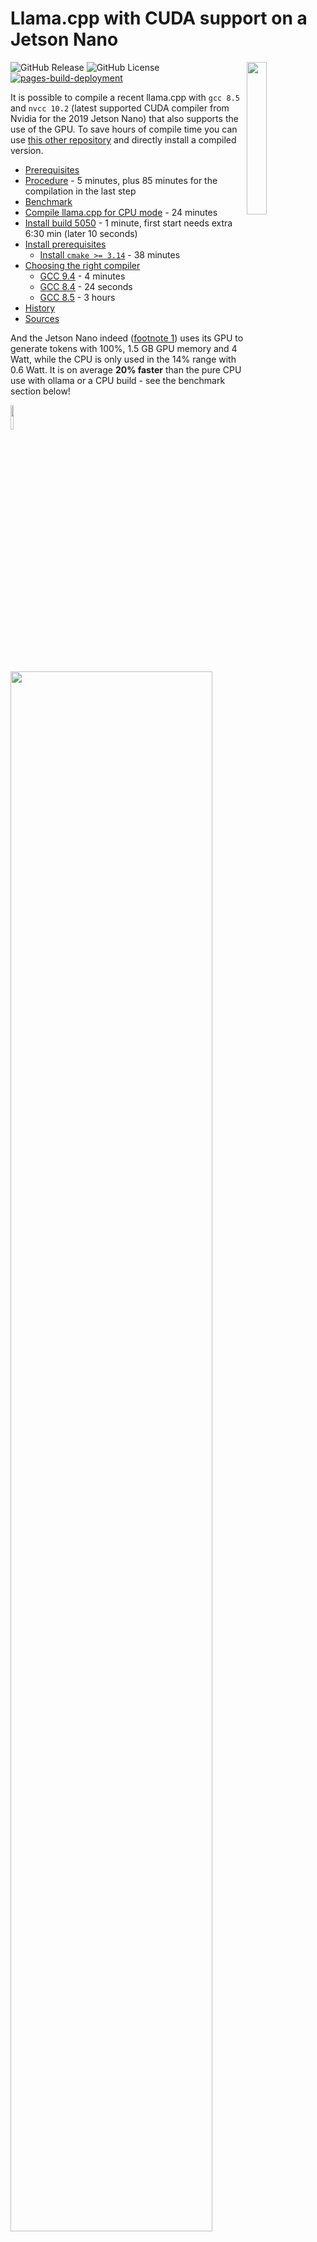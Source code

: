 # Llama.cpp with CUDA support on a Jetson Nano

<a href="https://github.com/ggml-org/llama.cpp"><img src="https://kreier.github.io/llama.cpp-jetson.nano/docs/llama.png" width="25%" align="right"></a>

![GitHub Release](https://img.shields.io/github/v/release/kreier/llama.cpp-jetson)
![GitHub License](https://img.shields.io/github/license/kreier/llama.cpp-jetson)
[![pages-build-deployment](https://github.com/kreier/llama.cpp-jetson/actions/workflows/pages/pages-build-deployment/badge.svg)](https://github.com/kreier/llama.cpp-jetson/actions/workflows/pages/pages-build-deployment)

It is possible to compile a recent llama.cpp with `gcc 8.5` and `nvcc 10.2` (latest supported CUDA compiler from Nvidia for the 2019 Jetson Nano) that also supports the use of the GPU. To save hours of compile time you can use [this other repository](https://github.com/kreier/llama.cpp-jetson.nano) and directly install a compiled version.

- [Prerequisites](#prerequisites)
- [Procedure](#procedure) - 5 minutes, plus 85 minutes for the compilation in the last step
- [Benchmark](#benchmark)
- [Compile llama.cpp for CPU mode](#compile-llamacpp-for-cpu-mode) - 24 minutes
- [Install build 5050](#install-build-5050) - 1 minute, first start needs extra 6:30 min (later 10 seconds)
- [Install prerequisites](#install-prerequisites)
  - [Install `cmake >= 3.14`](#install-cmake--314) - 38 minutes
- [Choosing the right compiler](#choosing-the-right-compiler)
  - [GCC 9.4](#gcc-94) - 4 minutes
  - [GCC 8.4](#gcc-84) - 24 seconds
  - [GCC 8.5](#gcc-85) - 3 hours
- [History](#history)
- [Sources](#sources)

And the Jetson Nano indeed ([footnote 1](#footnotes)) uses its GPU to generate tokens with 100%, 1.5 GB GPU memory and 4 Watt, while the CPU is only used in the 14% range with 0.6 Watt. It is on average **20% faster** than the pure CPU use with ollama or a CPU build - see the benchmark section below!

<img src="https://raw.githubusercontent.com/kreier/llama.cpp-jetson/main/docs/1x1.png" width="10%"><img src="https://raw.githubusercontent.com/kreier/llama.cpp-jetson/main/docs/llama5038gpu.png" width="80%">

## Prerequisites

You will need the following software packages installed. The section "[Install prerequisites](#install-prerequisites)" describes the process in detail. The installation of `gcc 8.5` and `cmake 3.27` of these might take several hours.

- Nvidia CUDA Compiler nvcc 10.2 - `nvcc --version`
- GCC and CXX (g++) 8.5 - `gcc --version`
- cmake >= 3.14 - `cmake --version`
- `nano`, `curl`, `libcurl4-openssl-dev`, `python3-pip` and `jtop`

## Procedure

To ensure this gist keeps working in the future, while newer versions of llama.cpp are released, we will check out a specific version (b5050) known to be working. To try a more recent version remove the steps `git checkout 23106f9` and `git checkout -b llamaJetsonNanoCUDA` in the following instructions:

### 1. Clone repository

``` sh
git clone https://github.com/ggml-org/llama.cpp llama5050gpu.cpp
cd llama5050gpu.cpp
git checkout 23106f9
git checkout -b llamaJetsonNanoCUDA
```

Now we have to make changes to these 6 files before calling cmake to start compiling:

- CMakeLists.txt 14
- ggml/CMakeLists.txt 274
- ggml/src/ggml-cuda/common.cuh 455
- ggml/src/ggml-cuda/fattn-common.cuh 623
- ggml/src/ggml-cuda/fattn-vec-f32.cuh 71
- ggml/src/ggml-cuda/fattn-vec-f16.cuh 73

Early 2025 llama.cpp started supporting and using `bfloat16`, a feature not included in nvcc 10.2. We have two options:

- Option A: Create two new files
    - /usr/local/cuda/include/cuda_bf16.h
    - /usr/local/cuda/include/cuda_bf16.hpp
- Option B: Edit 3 files
    - ggml/src/ggml-cuda/vendors/cuda.h
    - ggml/src/ggml-cuda/convert.cu
    - ggml/src/ggml-cuda/mmv.cu

Details for each option are described below in step 2 to 7:

### 2. Add a limit to the CUDA architecture in `CMakeLists.txt`

Edit the file *CMakeLists.txt* with `nano CMakeLists.txt`. Add the following 3 lines after line 14 (with Ctrl + "\_"):

```
if(NOT DEFINED ${CMAKE_CUDA_ARCHITECTURES})
    set(CMAKE_CUDA_ARCHITECTURES 50 61)
endif()
```


### 3. Add two linker instructions after line 274 in `ggml/CMakeLists.txt`

Edit the file with `nano ggml/CMakeLists.txt` and enter two new lines after `set_target_properties(ggml PROPERTIES PUBLIC_HEADER "${GGML_PUBLIC_HEADERS}")` and before `#if (GGML_METAL)`. It should then look like:

``` h
set_target_properties(ggml PROPERTIES PUBLIC_HEADER "${GGML_PUBLIC_HEADERS}")
target_link_libraries(ggml PRIVATE stdc++fs)
add_link_options(-Wl,--copy-dt-needed-entries)
#if (GGML_METAL)
#    set_target_properties(ggml PROPERTIES RESOURCE "${CMAKE_CURRENT_SOURCE_DIR}/src/ggml-metal.metal")
#endif()
```

With `target_link_libraries(ggml PRIVATE stdc++fs)` and `add_link_options(-Wl,--copy-dt-needed-entries)` we avoid some static link issues that don't appear in later gcc versions. See [nocoffei's comment](https://nocoffei.com/?p=352).

### 4. Remove *constexpr* from line 455 in `ggml/src/ggml-cuda/common.cuh`

Use `nano ggml/src/ggml-cuda/common.cuh` to remove the **constexpr** after the *static* in line 455. This feature from CUDA C++ 17 we don't support anyway. After that it looks like:

``` h
// TODO: move to ggml-common.h
static __device__ int8_t kvalues_iq4nl[16] = {-127, -104, -83, -65, -49, -35, -22, -10, 1, 13, 25, 38, 53, 69, 89, 113};
```

### 5. Comment lines containing *__buildin_assume* by adding "//"

This avoids the compiler error *"__builtin_assume" is undefined* for three files. Comment the instructions by adding a // in front:

- line 623, `nano ggml/src/ggml-cuda/fattn-common.cuh`
- line 71, `nano ggml/src/ggml-cuda/fattn-vec-f32.cuh`
- line 73, `nano ggml/src/ggml-cuda/fattn-vec-f16.cuh`

If you have a version lower than b4400 you can skip the next step.

In January 2025 with version larger than b4400 llama.cpp started including support for `bfloat16`. There is a standard library `cuda_bf16.h` in the folder `/usr/local/cuda/targets/aarch64-linux/include` for nvcc 11.0 and larger. It has more than 5000 lines. One cannot simply copy and paste a version from Cuda 11 to our folder for Cuda 10.2 and hope it would work. The same applies to its companion `cuda_bf16.hpp` with 3800 lines. Since it is linked to version 11 or 12, the error messages keep expanding (e.g. `/usr/local/cuda/include/cuda_bf16.h:4322:10: fatal error: nv/target: No such file or directory`). We have two working options:

### 6. Option A: Create a `cuda_bf16.h` that redefines `nv_bfloat16` as `half`

Create two new files in the folder `/usr/local/cuda/include/`, starting with `cuda_bf16.h`. You need root privileges, so execute `sudo nano /usr/local/cuda/include/cuda_bf16.h` and give it the following content:

``` h
#ifndef CUDA_BF16_H
#define CUDA_BF16_H

#include <cuda_fp16.h>

// Define nv_bfloat16 as half
typedef half nv_bfloat16;

#endif // CUDA_BF16_H
```

Create the second file `sudo nano /usr/local/cuda/include/cuda_bf16.hpp` with the content

``` hpp
#ifndef CUDA_BF16_HPP
#define CUDA_BF16_HPP

#include "cuda_bf16.h"

namespace cuda {

    class BFloat16 {
    public:
        nv_bfloat16 value;

        __host__ __device__ BFloat16() : value(0) {}
        __host__ __device__ BFloat16(float f) { value = __float2half(f); }
        __host__ __device__ operator float() const { return __half2float(value); }
    };

} // namespace cuda

#endif // CUDA_BF16_HPP
```

### 6. Option B: Comment all code related to *bfloat16* in 3 files

The second solution is to remove all references to the *bfloat16* data type in the 3 files referencing them. First we have to __NOT__ include the nonexisting `cuda_bf16.h`. Just add two // in front of line 6 with `nano ggml/src/ggml-cuda/vendors/cuda.h`. After that it looks like this:

``` h
#include <cuda.h>
#include <cublas_v2.h>
//#include <cuda_bf16.h>
#include <cuda_fp16.h>
```

That is not enough, the new data type `nv_bfloat16` is referenced 8 times in 2 files. Replace each instance of them with `half`

- 684 in `ggml/src/ggml-cuda/convert.cu`
- 60 in `ggml/src/ggml-cuda/mmv.cu`
- 67 in `ggml/src/ggml-cuda/mmv.cu`
- 68 in `ggml/src/ggml-cuda/mmv.cu`
- 235 in `ggml/src/ggml-cuda/mmv.cu` (2x)
- 282 in `ggml/src/ggml-cuda/mmv.cu` (2x)

**DONE!** Only two more instructions left.


### 7. Execute `cmake -B build` with more flags to avoid the CUDA17 errors

We need to add a few extra flags to the recommended first instruction `cmake -B build`, otherwise there are several error like *Target "ggml-cuda" requires the language dialect "CUDA17" (with compiler extensions).* that would stop the compilation. There will we a few *warning: constexpr if statements are a C++17 feature* after the second instruction, but we can ignore them. Let's start with the first one:

``` sh
cmake -B build -DGGML_CUDA=ON -DLLAMA_CURL=ON -DCMAKE_CUDA_STANDARD=14 -DCMAKE_CUDA_STANDARD_REQUIRED=true -DGGML_CPU_ARM_ARCH=armv8-a -DGGML_NATIVE=off
```

And 15 seconds later we're ready for the last step, the instruction that will take **85 minutes** (faster SD card: 60 minutes) to have llama.cpp compiled:

``` sh
cmake --build build --config Release
```

Successfully compiled! 

![output compiling](https://raw.githubusercontent.com/kreier/llama.cpp-jetson/main/docs/compile5050.png)

After that you can start your conversation with Gemma3 about finer details of our universe:

``` sh
./build/bin/llama-cli -hf ggml-org/gemma-3-1b-it-GGUF -p "Explain quantum entanglement" --n-gpu-layers 99
```

![llama.cpp 5043 GPU](https://raw.githubusercontent.com/kreier/llama.cpp-jetson/main/docs/llama5043gpu.png)

The answers vary, sometimes it throws in a video from Veritasium. And it could easily *"Write a 1000 word essay about the French Revolution"* with $pp = 21 \frac{token}{s}$ and $tg = 5.13 \frac{token}{s}$. Impressive! 





## Benchmark

We use the same Jetson Nano machine from 2019, no overclocking settings. The test prompt for `llama-cli`, `ollama` and the older `main` is "Explain quantum entanglement". Tests include the latest ollama 0.6.4 from April 2025 in CPU mode and several versions of llama.cpp compiled in pure CPU mode and with GPU support, using different amounts of layers offloaded to the GPU. The two LLM models considerd in the benchmarks are:

- 2023-12-31 **B1:** [TinyLlama-1.1B-Chat Q4 K M](https://huggingface.co/TheBloke/TinyLlama-1.1B-Chat-v1.0-GGUF?show_file_info=tinyllama-1.1b-chat-v1.0.Q4_K_M.gguf) with 669 MB, 22 layers, 1.1 billion parameters and 2048 context length
- 2025-03-12 **B2:** [Gemma3:1b Q4 K M](https://huggingface.co/ggml-org/gemma-3-1b-it-GGUF?local-app=llama.cpp) with 806 MB, 27 layers, 1 billion parameters and 32768 context length
- 2025-04-03 **B3:** [Gemma3:4b_it_qat_q4_0](https://huggingface.co/google/gemma-3-4b-it-qat-q4_0-gguf) with 3.16 GB, 35 layers, 3.88 billion parameters, image-to-text support (normalized 896x896)  and 128000 total input context

### B1: TinyLlama-1.1B-Chat 2023-12-31

Here is the prompt for b1618 and b2275 using `main`, while b4400 and b5050 use the second `llama-cli` call. Put the prompt in the cli after the startup.

``` sh
./main -hf TheBloke/TinyLlama-1.1B-Chat-v1.0-GGUF --n-gpu-layers 25 -p "Explain quantum entanglement"
./build/bin/llama-cli -hf TheBloke/TinyLlama-1.1B-Chat-v1.0-GGUF --n-gpu-layers 25
llama-cli -hf kreier/tiny
```

llama.cpp has also a build-in benchmark program alled `llama-bench`, here tested with the CUDA version b5043:

``` sh
m@n:~/./build/bin/llama-bench -m ../.cache/llama.cpp/TheBloke_TinyLlama-1.1B-Chat-v1.0.Q2_K.gguf --n-gpu-layers 99
ggml_cuda_init: found 1 CUDA devices:
  Device 0: NVIDIA Tegra X1, compute capability 5.3, VMM: no
| model                  |       size | params | backend | ngl |  test |          t/s |
| ---------------------- | ---------: | -----: | ------- | --: | ----: | -----------: |
| llama 1B Q4_K - Medium | 636.18 MiB | 1.10 B | CUDA    |  99 | pp512 | 80.57 ± 0.33 |
| llama 1B Q4_K - Medium | 636.18 MiB | 1.10 B | CUDA    |  99 | tg128 |  6.69 ± 0.00 |

build: c262bedd (5043)
```

The prompt processing speed seems to be too high in this benchmark (found the answer a few days later, see [explanation later in this document](#explaining-the-variance-in-prompt-processing-when-using-the-gpu)) for the small models run on the Jetson Nano. To have a more realistic comparison for the graph below the `llama-cli` was used to determine both the pp and tg metrics. Similar results were achieved with longer prompts like "Write a 1000 word essay about the French Revolution".

![TinyLlama as svg](https://raw.githubusercontent.com/kreier/llama.cpp-jetson/main/docs/TinyLlama_20250411.svg)

**Explanation**: Earlier editions of llama.cpp like b1618 from December 2023 or b4400 from December 2024 got faster in all their metrics with improvements to their code. The native speed of a CPU compile from April 2025 (b5036) has the same speed (within error) as a CPU build from ollama 0.6.4 from the same time for both pp and tg.

The main metric to compare here is the **token generation**. Initial versions with GPU acceleration with all layers in December 2023 was slower than the current CPU version (5.25 vs 3.94), by the end of 2024 the GPU *is accelerating* the token generation, and with CUDA it is around **20% faster** (5.25 vs. 6.28 average)! Here just tg in green over CPU/GPU and time:

![TinyLlama as svg](https://raw.githubusercontent.com/kreier/llama.cpp-jetson/main/docs/TinyLlama_20250411_tg.svg)


As expected, the prompt processing is even further accelerated, since it is very compute intensive. But it only contributes to a small time amount of the final answer. *Another observation:* A GPU optimized version is significantly slower than a CPU optimized version for the Jetson with the shared memory architecture when not all layers are offloaded to the GPU.





### B2: Gemma3:1b 2025-03-12

This much more recent [model from March 2025](https://huggingface.co/ggml-org/gemma-3-1b-it-GGUF?local-app=llama.cpp) is slightly larger with 806 MB but much more capable than TinyLlama, and comparable in speed. The prompt is "Explain quantum entanglement"

``` sh
llama-cli -hf ggml-org/gemma-3-1b-it-GGUF --n-gpu-layers 99
llama-cli -hf unsloth/gemma-3-1b-it-GGUF:Q4_K_M
./build/bin/llama-bench -m ../.cache/llama.cpp/ggml-org_gemma-3-1b-it-GGUF_gemma-3-1b-it-Q4_K_M.gguf --n-gpu-layers 0
```

There is also an integrated benchmark program `build/bin/llama-bench -m ggml-org/gemma-3-1b-it-GGUF` in llama.cpp. The results for prompt processing seem artificially high ([graph and explanation later in this document](#explaining-the-variance-in-prompt-processing-when-using-the-gpu)), but demonstrate a dependence on the number of layers used:

|       layers      |   0   |   5   |   10   |   15   |   20   |   25   |   27   |  CPU |
|:-----------------:|:-----:|:-----:|:------:|:------:|:------:|:------:|:------:|:----:|
| prompt processing | 96.63 | 97.41 | 100.46 | 105.14 | 109.68 | 113.95 | 115.75 | 7.47 |
|  token generation |  2.57 |  2.86 |   3.21 |   3.65 |   4.21 |   5.01 |   5.84 | 4.27 |

A general result of the benchmark looks like this:

``` sh
ggml_cuda_init: found 1 CUDA devices:
  Device 0: NVIDIA Tegra X1, compute capability 5.3, VMM: no
| model                   |       size |   params | backend | ngl |  test |           t/s |
| ----------------------- | ---------: | -------: | ------- | --: | ----: | ------------: |
| gemma3 1B Q4_K - Medium | 762.49 MiB | 999.89 M | CUDA    |  27 | pp512 | 115.75 ± 0.08 |
| gemma3 1B Q4_K - Medium | 762.49 MiB | 999.89 M | CUDA    |  27 | tg128 |   5.84 ± 0.01 |

build: 193c3e03 (5038)
```

<img src="https://raw.githubusercontent.com/kreier/llama.cpp-jetson/main/docs/1x1.png" width="15%"><img src="https://raw.githubusercontent.com/kreier/llama.cpp-jetson/main/docs/gemma3.png" width="70%">

While a compiled CPU version of llama.cpp is comparable in speed with a recent ollama version, so might a GPU version be slower when not offloading layers to the GPU, but be **20% faster** if the model is offloaded to the GPU!


#### Applications for Gemma 3 1b

One might wonder if there are some applications for this small 1 billion parameter model that runs on the Jetson with GPU acceleration. Here are a few I found:

- [Fix broken JSON from user gracefully for better UX](https://www.reddit.com/r/LocalLLaMA/comments/1jcmyuc/comment/mkrgch7/?utm_source=share&utm_medium=web3x&utm_name=web3xcss&utm_term=1&utm_content=share_button) on reddit, prompt is "Fix syntax issue in this <JSON> and respond with corrected JSON but not anything else", The output is a plane JSON and I can take it back to .NET
- [Fine-Tuning Gemma 3 1B-IT for Financial Sentiment Analysis: A Step-by-Step Guide](https://medium.com/@lucamassaron/fine-tuning-gemma-3-1b-it-for-financial-sentiment-analysis-a-step-by-step-guide-1a025d2fc75d) by [Luca Massaron](https://medium.com/@lucamassaron), 2025-03-26 on medium.com


#### Extended testing with 11 prompts on 3 llm interpreters

To better evaluate the improvements with the GPU usage I tested 11 prompts on ollama 0.6.4 with CPU, llama.cpp b5058 compiled for CPU and then llama.cpp b5050 for GPU. The initial **prompt processing** now 2.4x faster than ollama and more than 3.1x faster than llama.cpp for CPU. But for our prompts that's only 1-4 seconds. The more important **token generation** is 11% faster with CUDA than on CPU with ollama, and on **average 25% faster** than llama.cpp on CPU. All details can be found in [this Google sheet](https://docs.google.com/spreadsheets/d/1jJhGaHdU4valkIb42PoklJUs4nkPywOTQi1LQ52G1lY/edit?usp=sharing).

<img src="https://raw.githubusercontent.com/kreier/llama.cpp-jetson/main/docs/gemma3.1b_pp.png" width="49%"><img src="https://raw.githubusercontent.com/kreier/llama.cpp-jetson/main/docs/gemma3.1b_tg.png" width="49%">

The standard deviation on the prompt processing is rather large, since depending on the prompt the speed varies 11-44 token/second. Here are the numerical values:

| llm software        | prompt processing | token generation |
|---------------------|:-----------------:|:----------------:|
| ollama CPU 0.6.4    |     9.56 ± 0.3    |    4.69 ± 0.23   |
| llama.cpp CPU b5058 |     7.5 ± 0.3     |    4.22 ± 0.14   |
| llama.cpp GPU b5050 |    23.29 ± 9.6    |    5.26 ± 0.37   |

Here are the 11 questions or prompts:

- Explain quantum entanglement
- Write a 1000 word essay about the French revolution
- Compare Goldilocks to Cinderella
- Write a python program that generates 100 random strings for a name and family name, and export them as a csv file
- Write a haiku about artificial intelligence
- Explain the fundamental theorem of calculus and its symbols
- What is CRISPR and what can it be used for?
- If a train travels 100 miles in 2 hours, and then travels 50 miles in 1 hour, what is its average speed for the entire trip? Let's think step by step.
- You are a travel guide. Recommend a 3-day itinerary for someone visiting Tokio, focusing on local culture and food.
- Imagine there is a circular pond in an oasis, with two trees at the edge of the pond, on opposite sides. Bob sets up a hammock by hanging it between the two trees. He gets into the hammock and falls asleep. If he were to roll over in his sleep and fall out of the hammock, where would he fall?
- What is e?

In a combined graph it looks like this:

<img src="https://raw.githubusercontent.com/kreier/llama.cpp-jetson/main/docs/1x1.png" width="15%"><img src="https://raw.githubusercontent.com/kreier/llama.cpp-jetson/main/docs/gemma3.1b_comparison.png" width="70%">

#### Explaining the variance in prompt processing when using the GPU

The big variance in processing speed for the input tokens was surprizing. Having a closer look it appeared that longer input prompts achieve a faster speed. This would in part explain the very high results when using `llama-bench` since it labels its speed results as `pp512` which is rather large. The 11 prompts from this benchmark range only from 12 to 76 tokens in Gemma3. The following graph visualizes that this dependency from the prompt length exists, while it does not change in CPU mode. And the token generation rate tg is also not affected, this only has a slightly faster generation speed in the first seconds:

![pp and tg versus number of input tokens](docs/gemma3_b5050_pp_tg.png)

You see in the left graph that the token generation with GPU is slightly faster than the CPU mode (blue vs. yellow) for all input lengths. The prompt processing is faster, and with CPU independent of prompt length (red) but faster with longer prompts (green).

#### Increased speed in token generation when exporting more layers to the GPU

Another parameter affecting the speed of generating an answer is the number of layers exported to the GPU with `--n-gpu-layers 99`. In this case the **prompt processing** is largely unaffected, while it **more than doubles** the speed of the **token generation** - even with the unified memory of the Jetson Nano. A CPU compile as only `4.27` in token generation:

<img src="docs/gemma3_b5135_pp.svg" width="49%"><img src="docs/gemma3_b5135_tg.svg" width="49%">

#### Reason for GPU 20% faster than CPU

Since inference speed is usually limited by the memory bandwidth (known as "latency bottleneck") it is surprizing to see some increased speed for the use of the GPU on the shared 4GB LPDDR4 memory with a theoretical speed of **25.60 GB/s**. With the CPU I get only 26% or **6.7 GB/s**:

``` sh
mk@jetson:~$ sysbench memory --memory-block-size=32m run
sysbench 1.0.11 (using system LuaJIT 2.1.0-beta3)
68903.00 MiB transferred (6887.13 MiB/sec)
```

The memory access for the GPU seems to be 2.4x faster with **16.5 GB/s** or 64% of the theoretical maximum. Maybe a feature of the MMU? The result is from a compiled `bandwidthTest` in the sample folder:

``` sh
mk@nano:/usr/local/cuda/samples/1_Utilities/bandwidthTest$ ./bandwidthTest
[CUDA Bandwidth Test] - Starting...
Running on...
 Device 0: NVIDIA Tegra X1
 Quick Mode

 Host to Device Bandwidth, 1 Device(s)
 PINNED Memory Transfers
   Transfer Size (Bytes)        Bandwidth(GB/s)
   32000000                     7.1

 Device to Host Bandwidth, 1 Device(s)
 PINNED Memory Transfers
   Transfer Size (Bytes)        Bandwidth(GB/s)
   32000000                     10.3

 Device to Device Bandwidth, 1 Device(s)
 PINNED Memory Transfers
   Transfer Size (Bytes)        Bandwidth(GB/s)
   32000000                     16.5

Result = PASS

NOTE: The CUDA Samples are not meant for performance measurements. Results may vary when GPU Boost is enabled.
```


### B3: Gemma3:4b

One might think that a quantized version of Gemma 3 with 4 billion parameters might work with the 4 GB RAM of the Jetson Nano. And to a degree it does, but not in a usable way. One advantage of the 4B model is its multimodality, so it could also be used for images. It would be slow, but there might be usecases where the Jetson would just crunch images and data in solitude, and we would return next day to examine the results. Well, here is my take on it:

I tried 4 quantization levels: Q2, Q3, Q4 and the original file from Google. Plus the 1b version for comparison.

- **1b:latest** - gemma3:1b
- **4b:Q2** - hf.co/unsloth/gemma-3-4b-it-GGUF:Q2_K
- **4b:Q3** - hf.co/unsloth/gemma-3-4b-it-GGUF:Q3_K_M
- **4b:Q4** - hf.co/unsloth/gemma-3-4b-it-GGUF:Q4_K_M
- **4b:latest** - gemma3:latest

Here are the sizes of the files and the used memory **in Gigabyte** with *ollama 0.6.4* (April 2025) on Jetson, x86_64 CPU and Nvidia GPU:

|                  model                  |   file    | Jetson | CPU | GPU |
|:--------------------------------------- |:---------:|:------:|:---:|:---:|
| gemma3:1b                               |   0.815   |   1.9  | 1.5 | 1.9 |
| hf.co/unsloth/gemma-3-4b-it-GGUF:Q2_K   |    1.7    |   1.9  | 3.9 | 4.4 |
| hf.co/unsloth/gemma-3-4b-it-GGUF:Q3_K_M |    2.9    |   2.3  | 4.3 | 4.7 |
| hf.co/unsloth/gemma-3-4b-it-GGUF:Q4_K_M |    3.3    |   2.8  | 4.7 | 5.2 |
| gemma3:latest                           |    3.3    |   --   | 5.7 | 6.2 |

With llama.cpp I tried to offload all 37 layers to the GPU, but it only worked for the Q2 quantization. Ollama 0.6.4 worked in pure CPU mode until Q4 on the Jetson with the unsloth variant, but crashed with Google's version.

|    type   |     pp    |     tg    |   pp   |   tg   |   pp   |   tg   |   pp   |   tg   |
| --------- |:---------:|:---------:|:------:|:------:|:------:|:------:|:------:|:------:|
| 1b:latest |     17.58 |      5.37 |  12.74 |   4.77 |  71.63 |  31.73 |  76.11 | 166.47 |
| 4b:Q2     |      1.77 |      1.52 |   1.98 |   1.51 |  45.55 |  14.98 |  65.96 |  87.21 |
| 4b:Q3     |     --    |     --    |   5.81 |   1.52 |  20.16 |  13.04 |  72.81 |  77.31 |
| 4b:Q4     |     --    |     --    |   2.32 |   1.61 |  18.57 |  11.64 |  69.28 |  90.41 |
| 4b:latest |     --    |     --    |   --   |   --   |  20.51 |  12.69 |  75.67 |  90.25 |
| machine   | llama.cpp | llama.cpp | Jetson | Jetson | 13700T | 13700T | 3060Ti | 3060Ti |










## Compile llama.cpp for CPU mode

This can be done with `gcc 8.5` or `gcc 9.4` in 24 minutes and was tested with a version as recent as April 2025. You can follow the [instructions from llama.cpp](https://github.com/ggml-org/llama.cpp/blob/master/docs/build.md). We added the parameter `-DLLAMA_CURL=ON` to support an easy model download from huggingface with the `-hf` command:

``` sh
git clone https://github.com/ggml-org/llama.cpp
cd llama.cpp
cmake -B build -DLLAMA_CURL=ON
cmake --build build --config Release
```

After finishing the compilation its time for the first model and AI chat:

```
./build/bin/llama-cli -hf ggml-org/gemma-3-1b-it-GGUF
```


## Install build 5050

The fastest way to get llama.cpp with CUDA support running is installing the compiled files with this script in 44 seconds from [this repository](https://github.com/kreier/llama.cpp-jetson.nano):

``` sh
curl -fsSL https://kreier.github.io/llama.cpp-jetson.nano/install.sh | sh
```

The first start with Gemma3 will take **almost 7 minutes** after `main: load model the model and apply lora adapter, if any`, but later runs start in less than 10 seconds:

``` sh
llama-cli -hf ggml-org/gemma-3-1b-it-GGUF --n-gpu-layers 99
```

A copy of [TinyLlama](https://huggingface.co/TheBloke/TinyLlama-1.1B-Chat-v1.0-GGUF) has the same **6:30 min** startup pause at the `main: load model the model and apply lora adapter, if any` step. It can be started with `llama-cli -hf kreier/tiny`. 



## Install prerequisites

The [latest image from Nvidia](https://developer.nvidia.com/embedded/learn/get-started-jetson-nano-devkit#write) for the 2019 Jetson Nano contains a ubuntu 18.04 LTS distribution with a kernel *Kernel GNU/Linux 4.9.201-tegra*, the *GNU Compiler Collection 7.5.0 (G++ 7.5.0) from 2019*, the *NVIDIA Cuda Compiler nvcc 10.3.200* and has *Jetpack 4.6.1-b110* (check with `sudo apt-cache show nvidia-jetpack`) installed. If `nvcc --version` does not confirm the installed Cuda Compiler you need to update the links with this automated script: `curl -fsSL https://kreier.github.io/jetson/fix/cuda-path.sh | bash && source ~/.bashrc` or manually with these two lines:

``` sh
export PATH=/usr/local/cuda/bin${PATH:+:${PATH}}
export LD_LIBRARY_PATH=/usr/local/cuda/lib64${LD_LIBRARY_PATH:+:${LD_LIBRARY_PATH}}
```

As best practice you can add these to the end of your *.bashrc* with `nano .bashrc`.

### Update the system - can be skipped

I tested this, and you can skip this step and 2 hours, the procedure works well with the provided older packages. Usually I updated the system and the installed packages to the latest available versions, and with a vanilla image currently about 348 packages have to be updated. Without the upgrade your system states:

- JetPack 4.6.1 (32.7.1-20220219090432) - `dpkg-query --show nvidia-l4t-core`
- kernel Linux nano 4.9.253-tegra from February 19, 2022 - `uname -a`

The upgrade will take several hours. I tested and it is actually not necessary to **upgrade** to compile llama.cpp. And it is not necessary to run the compiled version of llama.cpp b5050 available [here](https://github.com/kreier/llama.cpp-jetson.nano).

``` sh
sudo apt update
sudo apt upgrade
```

At two occations you are asked to decide if you want to update a specific settings file. And a third interruption is about starting the docker daemon. All three are towards the end of the update cycle. One of the things updated (perform a reboot) is the jetpack and kernel:

- JetPack 4.6.6 (L4T 32.7.6-20241104234540) - `dpkg-query --show nvidia-l4t-core`
- kernel Linux nano 4.9.337-tegra from November 4, 2024 - `uname -a`

Now there are 3 further things to install or update:

- **4 minutes**: a few additional packages like `jtop` to check system activity
- **38 minutes**: cmake >= 3.14 (we chose 3.27)
- **3 hours**: gcc 8.5.0 (it works with 9.4 too, if not to export to another machine - then only 4 minutes)

### Install additional helpful packages

``` sh
sudo apt update
sudo apt install nano curl libcurl4-openssl-dev python3-pip
pip3 -H install -U jetson-stats
```

### Install `cmake >= 3.14`

Purge any old `cmake` installation and install a newer `3.27`. It will take **38 minutes** (`bootstrap` and `make` each take 18 minutes).

``` sh
sudo apt-get remove --purge cmake
sudo apt-get install libssl-dev
wget https://cmake.org/files/v3.27/cmake-3.27.1.tar.gz
tar -xzvf cmake-3.27.1.tar.gz
cd cmake-3.27.1
./bootstrap
make -j4
sudo make install
```


## Choosing the right compiler

### GCC 9.4

This compiler from June 1, 2021 can be easily installed from an apt repository in a few minutes, using

``` sh
sudo apt install build-essential software-properties-common manpages-dev -y
sudo add-apt-repository ppa:ubuntu-toolchain-r/test -y
sudo apt update
sudo apt install gcc-9 g++-9 -y
sudo update-alternatives --install /usr/bin/gcc gcc /usr/bin/gcc-9 9
sudo update-alternatives --install /usr/bin/g++ g++ /usr/bin/g++-9 9
```

Yet versions 9 and higher are not compatible with `nvcc 10.2` and show `error: #error -- unsupported GNU version! gcc versions later than 8 are not supported!`. The reasons are found in line 136 of `/usr/local/cuda/targets/aarch64-linux/include/crt/host_config.h`:

``` h
#if defined (__GNUC__)
#if __GNUC__ > 8
#error -- unsupported GNU version! gcc versions later than 8 are not supported!
#endif /* __GNUC__ > 8 */ 
```

You can edit this line. Change **8** to a **9** with `sudo nano /usr/local/cuda/targets/aarch64-linux/include/crt/host_config.h` in line 136. Then the compilation is the same as with 8.5, and the installation is much faster, just 4 minutes instead of 3 hours! The created files rely on the library `/usr/lib/aarch64-linux-gnu/libstdc++.so.6` being linked to `/usr/lib/aarch64-linux-gnu/libstdc++.so.6.0.32`. But gcc 7.5 has only `libstdc++.so.6.0.25`, so the compiled binary will thrown an error if running on a system with only gcc 7.5. Just copying this library and updating the link leads to a crash shortly after starting the CUDA part, don't know why yet. But gcc 9.4 is useful for test purposes. Version gcc 8.5 uses the older library 6.0.25 that is shipped with gcc 7.5. So 9.4 is good for fast testing, 8.5 better for long term compatibility.

### GCC 8.4

This compiler version 8.4 from March 4, 2020 can be installed in the same fast fashion as the mentioned 9.4 above. Will run 24 seconds, with all steps 2 minutes. Just replace three lines:

``` sh
sudo apt install gcc-8 g++-8 -y
sudo update-alternatives --install /usr/bin/gcc gcc /usr/bin/gcc-8 8
sudo update-alternatives --install /usr/bin/g++ g++ /usr/bin/g++-8 8
```

But it throws an error on `llama.cpp/ggml-quants.c` line 407 with:

``` sh
~/llama.cpp/ggml-quants.c: In function ‘ggml_vec_dot_q3_K_q8_K’:
~/llama.cpp/ggml-quants.c:407:27: error: implicit declaration of function ‘vld1q_s8_x4’; did you mean ‘vld1q_s8_x’? [-Werror=implicit-function-declaration]
 #define ggml_vld1q_s8_x4  vld1q_s8_x4
```

It seems that in version 8.4 the ARM NEON intrinsic `vld1q_s8_x4` is treated as a built-in function that cannot be replaced by a macro. It might be related to a fix from [ktkachov on 2020-10-13](https://gcc.gnu.org/bugzilla/show_bug.cgi?id=97349) as one of the [199 bug fixes](https://gcc.gnu.org/bugzilla/buglist.cgi?bug_status=RESOLVED&resolution=FIXED&target_milestone=8.5) leading to 8.5. Let's use the next version:

### GCC 8.5

This version was released May 14, 2021. Unfortunately this version is not yet available for ubuntu 18.04 on `ppa:ubuntu-toolchain-r/test`. We have to compile it by ourselves, and this takes some 3 hours (for the `make -j$(nproc)` step). The steps are:

``` sh
sudo apt-get install -y build-essential software-properties-common
sudo apt-get install -y libgmp-dev libmpfr-dev libmpc-dev
wget http://ftp.gnu.org/gnu/gcc/gcc-8.5.0/gcc-8.5.0.tar.gz
tar -xvzf gcc-8.5.0.tar.gz
cd gcc-8.5.0
./contrib/download_prerequisites
mkdir build && cd build
../configure --enable-languages=c,c++ --disable-multilib
make -j$(nproc)  # Use all CPU cores
sudo make install
sudo update-alternatives --install /usr/bin/gcc gcc /usr/local/bin/gcc 100
sudo update-alternatives --install /usr/bin/g++ g++ /usr/local/bin/g++ 100
```

| version | release    | libstdc++ | GLIBCXX | /usr/lib/gcc/~/version |
|---------|------------|-----------|---------|------------------------|
| 7.5.0   | 2019-11-14 | 6.0.25    | 3.4.25  |                        |
| 8.4.0   | 2020-03-04 | 6.0.25    | 3.4.25  |                        |
| 8.5.0   | 2021-05-14 | 6.0.25    | 3.4.25  | ~/8/3.4.25             |
| 9.4.0   | 2021-06-01 | 6.0.32    | 3.4.32  | ~/9/3.4.32             |
| 13.3.0  | 2024-05-21 | 6.0.33    | 3.4.33  | ~/13/3.4.33            |

- GCC versions: [https://gcc.gnu.org/releases.html](https://gcc.gnu.org/releases.html)
- `ll /usr/lib/aarch64-linux-gnu/libstd*`
- `strings /usr/lib/aarch64-linux-gnu/libstdc++.so.6 | grep GLIBCXX`
- `strings /usr/lib/gcc/aarch64-linux-gnu/7/libstdc++.so | grep GLIBCXX`
- `strings /usr/lib/gcc/aarch64-linux-gnu/8/libstdc++.so | grep GLIBCXX`
- `strings /usr/lib/gcc/aarch64-linux-gnu/9/libstdc++.so | grep GLIBCXX`


## History

As of April 2025 the current version of llama.cpp can be compiled for the Jetson Nano from 2019 with GPU/CUDA support using `gcc 8.5` and `nvcc 10.2`. Here is a list of a few earlier solutions with description, sorted by their build date. Their performance is later compared in [benchmarks](https://github.com/kreier/jetson/tree/main/llama.cpp#benchmark):

- 2025-04-05 [b5050](https://github.com/ggml-org/llama.cpp/releases/tag/b5050) Some extra steps had to be included to handle the new support of `bfloat16` in llama.cpp since January 2025. Procedure is described in [this gist](https://gist.github.com/kreier/6871691130ec3ab907dd2815f9313c5d). After 24 revisions it became the foundation for this repository.
- 2024-12-31 [b4400](https://github.com/ggml-org/llama.cpp/releases/tag/b4400) Following the steps from the [gist](https://gist.github.com/kreier/6871691130ec3ab907dd2815f9313c5d) above, step 6 can be ommited. Source: a [build for the Nintendo Switch](https://nocoffei.com/?p=352)!
- 2024-02-26 [b2275](https://github.com/ggml-org/llama.cpp/tree/b2275) A [gist by Flor Sanders](https://gist.github.com/FlorSanders/2cf043f7161f52aa4b18fb3a1ab6022f) from 2024-04-11 describes the procedure to combile a version with GPU acceleration.
- 2023-12-07 [b1618](https://github.com/ggml-org/llama.cpp/tree/b1618) A [medium.com article from Anurag Dogra](https://medium.com/@anuragdogra2192/llama-cpp-on-nvidia-jetson-nano-a-complete-guide-fb178530bc35) from 2025-03-26 describes the modification needed to compile llama.cpp with `gcc 8.5` and CUDA support.

## Sources

- 2025-03-26 [LLAMA.CPP on NVIDIA Jetson Nano: A Complete Guide](https://medium.com/@anuragdogra2192/llama-cpp-on-nvidia-jetson-nano-a-complete-guide-fb178530bc35), *Running LLAMA.cpp on Jetson Nano 4 GB with CUDA 10.2* by Anurag Dogra on medium.com. His modifications compile an older version of llama.cpp with `gcc 8.5` successfully. Because the codebase for llama.cpp is rather old, the performance with GPU support is significantly worse than current versions running purely on the CPU. This motivated to get a more recent llama.cpp version to be compiled. He uses the version [81bc921](https://github.com/ggml-org/llama.cpp/tree/81bc9214a389362010f7a57f4cbc30e5f83a2d28) from December 7, 2023 - [b1618](https://github.com/ggml-org/llama.cpp/tree/b1618) of llama.cpp.
- 2025-01-13 Guide to compile a recent llama.cpp with CUDA support for the Nintendo Switch at [nocoffei.com](https://nocoffei.com/?p=352), titled "Switch AI ✨". The Nintendo Switch 1 has the same Tegra X1 CPU and Maxwell GPU as the Jetson Nano, but 256 CUDA cores instead of just 128, and a higher clock rate. This article was the main source for this gist.
- 2024-04-11 [Setup Guide for `llama.cpp` on Nvidia Jetson Nano 2GB](https://gist.github.com/FlorSanders/2cf043f7161f52aa4b18fb3a1ab6022f) by Flor Sanders in a gist. He describes the steps to install the `gcc 8.5` compiler on the Jetson. In step 5 he checks out the version [a33e6a0](https://github.com/ggml-org/llama.cpp/commit/a33e6a0d2a66104ea9a906bdbf8a94d050189d91) from February 26, 2024 - [b2275](https://github.com/ggml-org/llama.cpp/tree/b2275)
- 2024-05-04 [Add binary support for Nvidia Jetson Nano- JetPack 4 #4140](https://github.com/ollama/ollama/issues/4140) on issues for ollama. In his initial statement dtischler assumes llama.cpp would require gcc-11, but it actually compiles fine with gcc-8 in version 8.5 from May 14, 2021 as shown in this gist.

## Footnotes

1. Using ollama and checking the system with `ollama ps` gives a high percentage of GPU usage as an answer. But as can be confirmed with `jtop`, the GPU is actually **not used**. Neither can we see GPU memory used, nor a percentage of utilization, nor the power draw for the GPU increasing. The metrics provided by ollama are obviously not correct.

